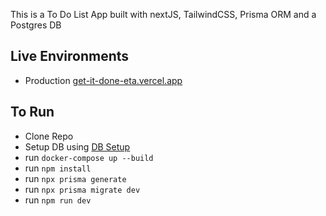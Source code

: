This is a To Do List App built with nextJS, TailwindCSS, Prisma ORM and a Postgres DB

## Live Environments

- Production [get-it-done-eta.vercel.app](https://get-it-done-eta.vercel.app/)

## To Run

- Clone Repo
- Setup DB using [DB Setup](docs/dbsetup.md)
- run `docker-compose up --build`
- run `npm install`
- run `npx prisma generate`
- run `npx prisma migrate dev`
- run `npm run dev`
